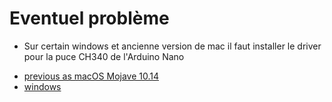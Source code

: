 # Eventuel problème

- Sur certain windows et ancienne version de mac il faut installer le driver pour la puce CH340 de l'Arduino Nano

* [previous as macOS Mojave 10.14](https://github.com/adrianmihalko/ch340g-ch34g-ch34x-mac-os-x-driver)
* [windows](https://learn.sparkfun.com/tutorials/how-to-install-ch340-drivers/all)
